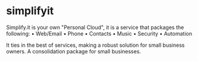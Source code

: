 simplifyit
==========
Simplify.it is your own "Personal Cloud", it is a service that packages the following:
• Web/Email
• Phone
• Contacts
• Music
• Security
• Automation


It ties in the best of services, making a robust solution for small business owners. A consolidation package for small businesses.